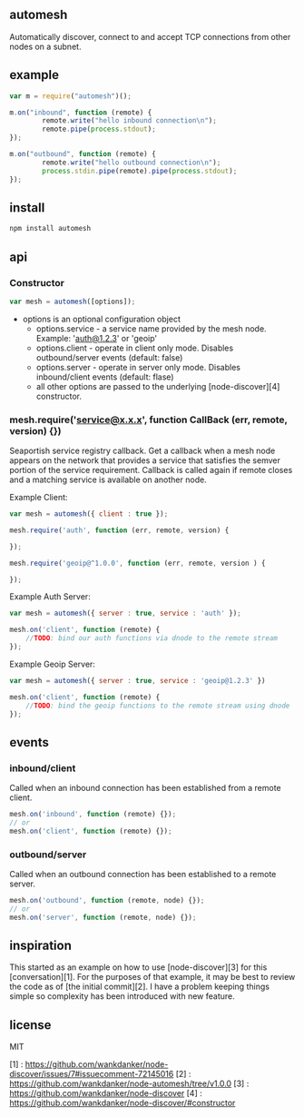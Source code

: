 automesh
--------

Automatically discover, connect to and accept TCP connections from other
nodes on a subnet.

example
-------

```js
var m = require("automesh")();

m.on("inbound", function (remote) {
        remote.write("hello inbound connection\n");
        remote.pipe(process.stdout);
});

m.on("outbound", function (remote) {
        remote.write("hello outbound connection\n");
        process.stdin.pipe(remote).pipe(process.stdout);
});
```

install
-------

```bash
npm install automesh
```

api
---

### Constructor

```js
var mesh = automesh([options]);
```

* options is an optional configuration object
	* options.service - a service name provided by the mesh node. Example: 'auth@1.2.3' or 'geoip'
	* options.client - operate in client only mode. Disables outbound/server events (default: false)
	* options.server - operate in server only mode. Disables inbound/client events (default: flase)
	* all other options are passed to the underlying [node-discover][4]
	constructor.

### mesh.require('service@x.x.x', function CallBack (err, remote, version) {})

Seaportish service registry callback. Get a callback when a mesh node
appears on the network that provides a service that satisfies the semver portion
of the service requirement. Callback is called again if remote closes and a 
matching service is available on another node.

Example Client:

```js
var mesh = automesh({ client : true });

mesh.require('auth', function (err, remote, version) {

});

mesh.require('geoip@^1.0.0', function (err, remote, version ) {

});
```

Example Auth Server:

```js
var mesh = automesh({ server : true, service : 'auth' });

mesh.on('client', function (remote) {
	//TODO: bind our auth functions via dnode to the remote stream
});
```

Example Geoip Server:

```js
var mesh = automesh({ server : true, service : 'geoip@1.2.3' })

mesh.on('client', function (remote) {
	//TODO: bind the geoip functions to the remote stream using dnode
});
```

events
------

### inbound/client

Called when an inbound connection has been established
from a remote client.

```js
mesh.on('inbound', function (remote) {});
// or
mesh.on('client', function (remote) {});
```

### outbound/server

Called when an outbound connection has been established
to a remote server.

```js
mesh.on('outbound', function (remote, node) {});
// or
mesh.on('server', function (remote, node) {});
```

inspiration
-----------

This started as an example on how to use [node-discover][3] for this [conversation][1].
For the purposes of that example, it may be best to review the code as of [the initial commit][2].
I have a problem keeping things simple so complexity has been introduced with new feature.

license
-------

MIT

[1] : https://github.com/wankdanker/node-discover/issues/7#issuecomment-72145016
[2] : https://github.com/wankdanker/node-automesh/tree/v1.0.0
[3] : https://github.com/wankdanker/node-discover
[4] : https://github.com/wankdanker/node-discover/#constructor
